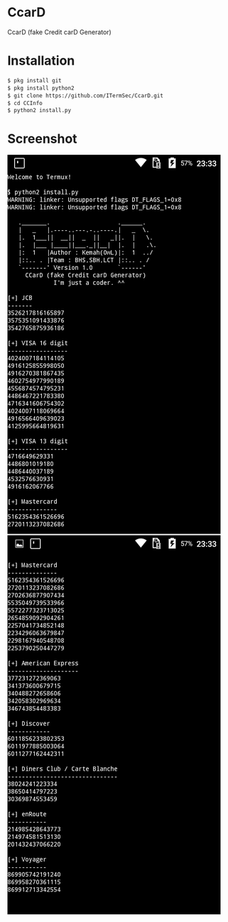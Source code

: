 # CcarD
CcarD (fake Credit carD Generator)
# Installation
```bash
$ pkg install git
$ pkg install python2
$ git clone https://github.com/ITermSec/CcarD.git
$ cd CCInfo
$ python2 install.py
```
# Screenshot
<img src=".images/CcarD1.jpg"/>
<img src=".images/CcarD2.jpg"/>
